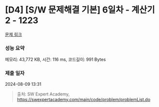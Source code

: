 # [D4] [S/W 문제해결 기본] 6일차 - 계산기2 - 1223 

[문제 링크](https://swexpertacademy.com/main/code/problem/problemDetail.do?contestProbId=AV14nnAaAFACFAYD) 

### 성능 요약

메모리: 43,772 KB, 시간: 116 ms, 코드길이: 991 Bytes

### 제출 일자

2024-08-09 13:31



> 출처: SW Expert Academy, https://swexpertacademy.com/main/code/problem/problemList.do